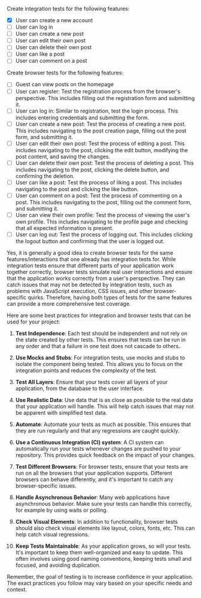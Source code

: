 ﻿Create integration tests for the following features:
- [x] User can create a new account
- [ ] User can log in
- [ ] User can create a new post
- [ ] User can edit their own post
- [ ] User can delete their own post
- [ ] User can like a post
- [ ] User can comment on a post 

Create browser tests for the following features:
- [ ] Guest can view posts on the homepage
- [ ] User can register: Test the registration process from the browser's perspective. This includes filling out the registration form and submitting it.  
- [ ] User can log in: Similar to registration, test the login process. This includes entering credentials and submitting the form.  
- [ ] User can create a new post: Test the process of creating a new post. This includes navigating to the post creation page, filling out the post form, and submitting it.  
- [ ] User can edit their own post: Test the process of editing a post. This includes navigating to the post, clicking the edit button, modifying the post content, and saving the changes.  
- [ ] User can delete their own post: Test the process of deleting a post. This includes navigating to the post, clicking the delete button, and confirming the deletion.  
- [ ] User can like a post: Test the process of liking a post. This includes navigating to the post and clicking the like button.  
- [ ] User can comment on a post: Test the process of commenting on a post. This includes navigating to the post, filling out the comment form, and submitting it.  
- [ ] User can view their own profile: Test the process of viewing the user's own profile. This includes navigating to the profile page and checking that all expected information is present.  
- [ ] User can log out: Test the process of logging out. This includes clicking the logout button and confirming that the user is logged out.

Yes, it is generally a good idea to create browser tests for the same features/interactions that one already has integration tests for. While integration tests ensure that different parts of your application work together correctly, browser tests simulate real user interactions and ensure that the application works correctly from a user's perspective. They can catch issues that may not be detected by integration tests, such as problems with JavaScript execution, CSS issues, and other browser-specific quirks. Therefore, having both types of tests for the same features can provide a more comprehensive test coverage.

Here are some best practices for integration and browser tests that can be used for your project:

1. **Test Independence**: Each test should be independent and not rely on the state created by other tests. This ensures that tests can be run in any order and that a failure in one test does not cascade to others.

2. **Use Mocks and Stubs**: For integration tests, use mocks and stubs to isolate the component being tested. This allows you to focus on the integration points and reduces the complexity of the test.

3. **Test All Layers**: Ensure that your tests cover all layers of your application, from the database to the user interface.

4. **Use Realistic Data**: Use data that is as close as possible to the real data that your application will handle. This will help catch issues that may not be apparent with simplified test data.

5. **Automate**: Automate your tests as much as possible. This ensures that they are run regularly and that any regressions are caught quickly.

6. **Use a Continuous Integration (CI) system**: A CI system can automatically run your tests whenever changes are pushed to your repository. This provides quick feedback on the impact of your changes.

7. **Test Different Browsers**: For browser tests, ensure that your tests are run on all the browsers that your application supports. Different browsers can behave differently, and it's important to catch any browser-specific issues.

8. **Handle Asynchronous Behavior**: Many web applications have asynchronous behavior. Make sure your tests can handle this correctly, for example by using waits or polling.

9. **Check Visual Elements**: In addition to functionality, browser tests should also check visual elements like layout, colors, fonts, etc. This can help catch visual regressions.

10. **Keep Tests Maintainable**: As your application grows, so will your tests. It's important to keep them well-organized and easy to update. This often involves using good naming conventions, keeping tests small and focused, and avoiding duplication.

Remember, the goal of testing is to increase confidence in your application. The exact practices you follow may vary based on your specific needs and context.